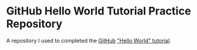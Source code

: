 # GitHub Hello World Tutorial Practice Repository
A repository I used to completed the [GitHub](https://github.com) ["Hello World" tutorial](https://docs.github.com/get-started/start-your-journey/hello-world).
